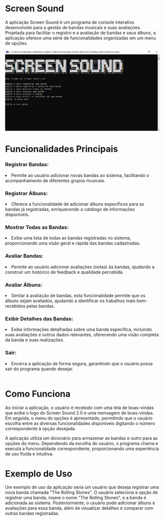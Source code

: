 
<h1>Screen Sound</h1>
<p>A aplicação Screen Sound  é um programa de console interativo desenvolvido para a gestão de bandas musicais e suas avaliações. Projetada para facilitar o registro e a avaliação de bandas e seus álbuns, a aplicação oferece uma série de funcionalidades organizadas em um menu de opções.

![imagem](ScreenSound/img/ScreenSound.png)

<h1>Funcionalidades Principais</h1>

<h3>Registrar Bandas:</h3>
<li>Permite ao usuário adicionar novas bandas ao sistema, facilitando o acompanhamento de diferentes grupos musicais.</li>
<h3>Registrar Álbuns:
</h3>
<li>Oferece a funcionalidade de adicionar álbuns específicos para as bandas já registradas, enriquecendo o catálogo de informações disponíveis.</li>
<h3>Mostrar Todas as Bandas:
</h3>
<li>Exibe uma lista de todas as bandas registradas no sistema, proporcionando uma visão geral e rápida das bandas cadastradas.</li>
<h3>Avaliar Bandas:</h3>
<li>Permite ao usuário adicionar avaliações (notas) às bandas, ajudando a construir um histórico de feedback e qualidade percebida.</li>
<h3>Avaliar Álbuns:</h3>
<li>Similar à avaliação de bandas, esta funcionalidade permite que os álbuns sejam avaliados, ajudando a identificar os trabalhos mais bem-recebidos pelas bandas.</li>
<h3>Exibir Detalhes das Bandas:</h3>
<li>Exibe informações detalhadas sobre uma banda específica, incluindo suas avaliações e outros dados relevantes, oferecendo uma visão completa da banda e suas realizações.
</li>
<h3>Sair:</h3>
<li>Encerra a aplicação de forma segura, garantindo que o usuário possa sair do programa quando desejar.</li>
<br>
<h1>Como Funciona</h1>
Ao iniciar a aplicação, o usuário é recebido com uma tela de boas-vindas que exibe o logo do Screen Sound 2.0 e uma mensagem de boas-vindas. Em seguida, o menu de opções é apresentado, permitindo que o usuário escolha entre as diversas funcionalidades disponíveis digitando o número correspondente à opção desejada.

A aplicação utiliza um dicionário para armazenar as bandas e outro para as opções do menu. Dependendo da escolha do usuário, o programa chama e executa a funcionalidade correspondente, proporcionando uma experiência de uso fluida e intuitiva.

<h1>Exemplo de Uso</h1>
Um exemplo de uso da aplicação seria um usuário que deseja registrar uma nova banda chamada "The Rolling Stones". O usuário seleciona a opção de registrar uma banda, insere o nome "The Rolling Stones", e a banda é adicionada ao sistema. Posteriormente, o usuário pode adicionar álbuns e avaliações para essa banda, além de visualizar detalhes e comparar com outras bandas registradas.</p>

